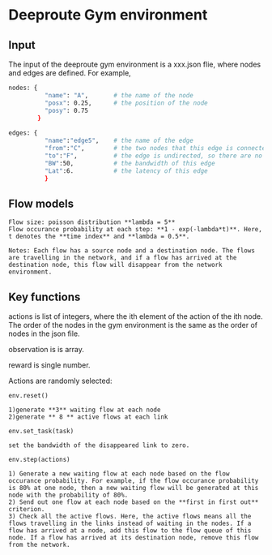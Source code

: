 # Deeproute Gym environment



## Input
The input of the deeproute gym environment is a xxx.json flie, where nodes and edges are defined. For example,
~~~bash
nodes: {
          "name": "A",       # the name of the node
          "posx": 0.25,      # the position of the node
          "posy": 0.75
        }
        
edges: {
          "name":"edge5",    # the name of the edge
          "from":"C",        # the two nodes that this edge is connected with
          "to":"F",          # the edge is undirected, so there are no differences between "from" node and "to" node
          "BW":50,           # the bandwidth of this edge
          "Lat":6.           # the latency of this edge
          }
~~~


## Flow models

~~~
Flow size: poisson distribution **lambda = 5**
Flow occurance probability at each step: **1 - exp(-lambda*t)**. Here, t denotes the **time index** and **lambda = 0.5**.  

Notes: Each flow has a source node and a destination node. The flows are travelling in the network, and if a flow has arrived at the destination node, this flow will disappear from the network environment. 
~~~

## Key functions
actions is list of integers, where the ith element of the action of the ith node. The order of the nodes in the gym environment is the same as the order of nodes in the json file. 

observation is is array. 

reward is single number. 


Actions are randomly selected:
~~~
env.reset()

1)generate **3** waiting flow at each node
2)generate ** 8 ** active flows at each link
~~~




~~~
env.set_task(task) 

set the bandwidth of the disappeared link to zero.
~~~


~~~
env.step(actions) 

1) Generate a new waiting flow at each node based on the flow occurance probability. For example, if the flow occurance probability is 80% at one node, then a new waiting flow will be generated at this node with the probability of 80%. 
2) Send out one flow at each node based on the **first in first out** criterion. 
3) Check all the active flows. Here, the active flows means all the flows travelling in the links instead of waiting in the nodes. If a flow has arrived at a node, add this flow to the flow queue of this node. If a flow has arrived at its destination node, remove this flow from the network.
~~~

